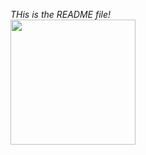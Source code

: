 <i>THis is the README file!</i>
<br>
<img src="https://github.com/nanditanagappa/Reach-Engine/blob/master/image.jpg?raw=true" width="200" height="200">
